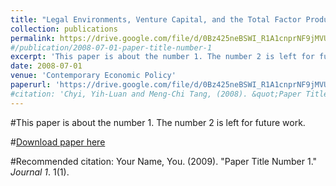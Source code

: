 ```yaml
---
title: "Legal Environments, Venture Capital, and the Total Factor Productivity Growth of Taiwanese Industry"
collection: publications
permalink: https://drive.google.com/file/d/0Bz425neBSWI_R1A1cnprNF9jMVU/view
#/publication/2008-07-01-paper-title-number-1
excerpt: 'This paper is about the number 1. The number 2 is left for future work.'
date: 2008-07-01
venue: 'Contemporary Economic Policy'
paperurl: 'https://drive.google.com/file/d/0Bz425neBSWI_R1A1cnprNF9jMVU/view'
#citation: 'Chyi, Yih-Luan and Meng-Chi Tang, (2008). &quot;Paper Title Number 1.&quot; <i>Journal 1</i>. 1(1).'
---
```

#This paper is about the number 1. The number 2 is left for future work.

#[Download paper here](https://drive.google.com/file/d/0Bz425neBSWI_R1A1cnprNF9jMVU/view)

#Recommended citation: Your Name, You. (2009). "Paper Title Number 1." <i>Journal 1</i>. 1(1).
